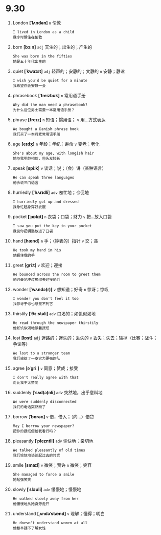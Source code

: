 # 9.30


1. London **[ˈlʌndən]** `n` 伦敦
    ```
    I lived in London as a child
    我小时候住在伦敦
    ```

2. born **[bɔːn]** `adj` 天生的；出生的；产生的
    ```
    She was born in the fifties
    她是五十年代出生的
    ```

3. quiet **[ˈkwaɪət]** `adj` 轻声的；安静的；文静的 `n` 安静；静谧
    ```
    I wish you'd be quiet for a minute
    我希望你会安静一会
    ```

4. phrasebook **[ˈfreizbuk]** `n` 常用语手册
    ```
    Why did the man need a phrasebook?
    为什么这位男士需要一本常用语手册？
    ```

5. phrase **[freɪz]** `n` 短语；惯用语； `v` 用...方式表达
    ```
    We bought a Danish phrase book
    我们买了一本丹麦常用语手册
    ```

6. age **[eɪdʒ]** `n` 年龄；年纪；寿命 `v` 变老；老化
    ```
    She's about my age, with longish hair
    她与我年龄相仿，但头发较长
    ```

7. speak **[spiːk]** `v` 谈话；说；（会）讲（某种语言）
    ```
    He can speak three languages
    他会说三门语言
    ```

8. hurriedly **[ˈhʌrɪdli]** `adv` 匆忙地；仓促地
    ```
    I hurriedly got up and dressed
    我急忙起身穿好衣服
    ```

9. pocket **[ˈpɒkɪt]** `n` 衣袋；口袋；财力 `v` 把...放入口袋
    ```
    I saw you put the key in your pocket
    我见你把钥匙放进了口袋
    ```

10. hand **[hænd]** `n` 手；（钟表的）指针 `v` 交；递
    ```
    He took my hand in his
    他握住我的手
    ```

11. greet **[ɡriːt]** `v` 欢迎；迎接
    ```
    He bounced across the room to greet them
    他兴奋地冲过房间去迎接他们
    ```

12. wonder **[ˈwʌndə(r)]** `v` 想知道；好奇 `n` 惊讶；惊叹
    ```
    I wonder you don't feel it too
    我惊讶于你也感觉不到它
    ```

13. thirstily **[ˈθɜːstəli]** `adv` 口渴的；如饥似渴地
    ```
    He read through the newspaper thirstily
    他如饥似渴地读着报纸
    ```

14. lost **[lɒst]** `adj` 迷路的；迷失的；丢失的 `v` 丢失；失去；输掉（比赛；战斗；争论等）
    ```
    We lost to a stronger team
    我们输给了一支实力更强的队
    ```

15. agree **[əˈɡriː]** `v` 同意；赞成；接受
    ```
    I don't really agree with that
    对此我不太赞同
    ```

16. suddenly **[ˈsʌd(ə)nli]** `adv` 突然地，出乎意料地
    ```
    We were suddenly disconnected
    我们的电话突然断了
    ```

17. borrow **[ˈbɒrəʊ]** `v` 借，借入；（向...）借贷
    ```
    May I borrow your newspaper?
    把你的报纸借给我看行吗？
    ```

18. pleasantly **[ˈplezntli]** `adv` 愉快地；亲切地
    ```
    We talked pleasantly of old times
    我们愉快地谈论起过去的时光
    ```

19. smile **[smaɪl]** `v` 微笑；赞许 `n` 微笑；笑容
    ```
    She managed to force a smile
    她勉强笑笑
    ```

20. slowly **[ˈsləʊli]** `adv` 缓慢地；慢慢地
    ```
    He walked slowly away from her
    他慢慢地从她身旁走开
    ```

21. understand **[ˌʌndəˈstænd]** `v` 理解；懂得；明白
    ```
    He doesn't understand women at all
    他根本就不了解女性
    ```
